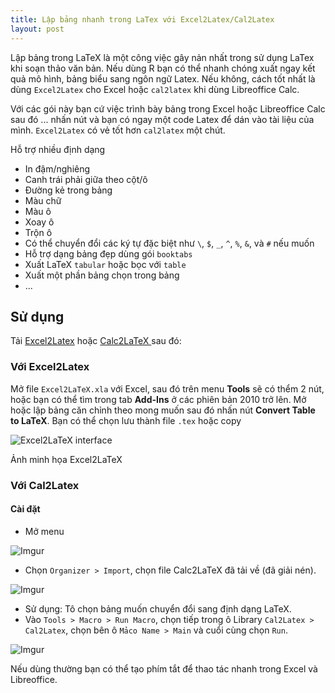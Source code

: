 ```yaml
---
title: Lập bảng nhanh trong LaTex với Excel2Latex/Cal2Latex
layout: post
---
```


Lập bảng trong LaTeX là một công việc gây nản nhất trong sử dụng LaTex khi soạn thảo văn bản. Nếu dùng R bạn có thể nhanh chóng xuất ngay kết quả mô hình, bảng biểu sang ngôn ngữ Latex. Nếu không, cách tốt nhất là dùng `Excel2Latex` cho Excel hoặc `cal2latex` khi dùng Libreoffice Calc.

Với các gói này bạn cứ việc trình bày bảng trong Excel hoặc Libreoffice Calc sau đó ... nhấn nút và bạn có ngay một code Latex để dán vào tài liệu của mình. `Excel2Latex` có vẻ tốt hơn `cal2latex` một chút.


Hỗ trợ nhiều định dạng

* In đậm/nghiêng
* Canh trái phải giữa theo cột/ô 
* Đường kẻ trong bảng 
* Màu chữ
* Màu ô
* Xoay ô
* Trộn ô
* Có thể chuyển đổi các ký tự đặc biệt như `\`, `$`, `_`, `^`, `%`, `&`, và `#` nếu muốn 
* Hỗ trợ dạng bảng đẹp dùng gói `booktabs`
* Xuất LaTeX `tabular` hoặc bọc với `table`
* Xuất một phần bảng chọn trong bảng
* ...

## Sử dụng

Tải [Excel2Latex](http://mirrors.ctan.org/support/excel2latex.zip) hoặc [Calc2LaTeX
](https://sourceforge.net/projects/calc2latex/files/latest/download) sau đó:

### Với Excel2Latex

Mở file `Excel2LaTeX.xla` với Excel, sau đó trên menu **Tools** sẽ có thểm 2 nút, hoặc bạn có thể tìm trong tab **Add-Ins** ở các phiên bản 2010 trở lên. Mở hoặc lập bảng căn chỉnh theo mong muốn sau đó nhấn nút **Convert Table to LaTeX**. Bạn có thể chọn lưu thành file `.tex` hoặc copy 

![Excel2LaTeX interface](https://i.imgur.com/EK88upo.png)

Ảnh minh họa Excel2LaTeX

### Với Cal2Latex

#### Cài đặt

- Mở menu

![Imgur](http://i.imgur.com/sJhyDbw.png)

- Chọn `Organizer > Import`, chọn file Calc2LaTeX đã tải về (đã giải nén).

![Imgur](http://i.imgur.com/ctjanUq.png)

- Sử dụng: Tô chọn bảng muốn chuyển đổi sang định dạng LaTeX.
- Vào `Tools > Macro > Run Macro`, chọn tiếp trong ô Library `Cal2Latex > Cal2Latex`, chọn bên ô `Mảco Name > Main` và cuổi cùng chọn `Run`. 

![Imgur](http://i.imgur.com/8z2C8hl.png)

Nếu dùng thường bạn có thể tạo phím tắt để thao tác nhanh trong Excel và Libreoffice.
